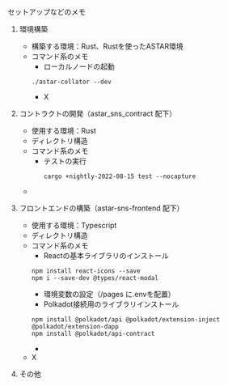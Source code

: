 セットアップなどのメモ
1. 環境構築
    * 構築する環境：Rust、Rustを使ったASTAR環境
    * コマンド系のメモ
      * ローカルノードの起動
       ```
      ./astar-collator --dev
        ```
      * X 
3. コントラクトの開発（astar_sns_contract 配下）
    * 使用する環境：Rust
    * ディレクトリ構造 
    * コマンド系のメモ
      * テストの実行 
        ```
        cargo +nightly-2022-08-15 test --nocapture
        ```
    * 
5. フロントエンドの構築（astar-sns-frontend 配下）
    * 使用する環境：Typescript 
    * ディレクトリ構造
    * コマンド系のメモ
      * Reactの基本ライブラリのインストール
      ```
      npm install react-icons --save
      npm i --save-dev @types/react-modal
      ```
      * 環境変数の設定（/pages に.envを配置）
      * Polkadot接続用のライブラリインストール
      ```
      npm install @polkadot/api @polkadot/extension-inject @polkadot/extension-dapp  
      npm install @polkadot/api-contract
      ```
      * 
    * X

7. その他